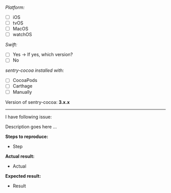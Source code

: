 _Platform:_
- [ ]  iOS
- [ ]  tvOS
- [ ]  MacOS
- [ ]  watchOS

_Swift:_
- [ ]  Yes -> If yes, which version?
- [ ]  No

_sentry-cocoa installed with:_
- [ ] CocoaPods
- [ ] Carthage
- [ ] Manually

Version of sentry-cocoa:
**3.x.x**

---
I have following issue:

Description goes here ...

**Steps to reproduce:**
- Step

**Actual result:**
- Actual

**Expected result:**
- Result

